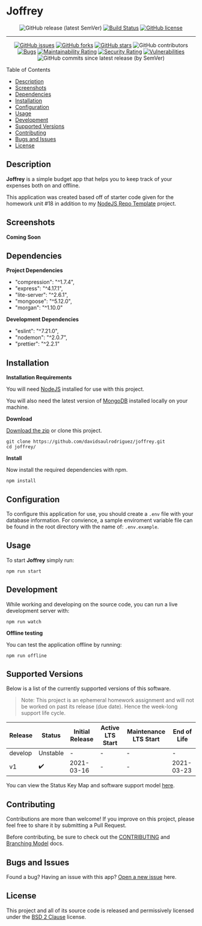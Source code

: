 # Joffrey

<span align="center">

![GitHub release (latest SemVer)](https://img.shields.io/github/v/release/davidsaulrodriguez/joffrey)
[![Build Status](https://travis-ci.com/davidsaulrodriguez/joffrey.svg?branch=main)](https://travis-ci.com/davidsaulrodriguez/joffrey)
[![GitHub license](https://img.shields.io/github/license/davidsaulrodriguez/joffrey)](https://github.com/davidsaulrodriguez/joffrey)

---

[![GitHub issues](https://img.shields.io/github/issues/davidsaulrodriguez/joffrey)](https://github.com/davidsaulrodriguez/joffrey/issues)
[![GitHub forks](https://img.shields.io/github/forks/davidsaulrodriguez/joffrey)](https://github.com/davidsaulrodriguez/joffrey/network)
[![GitHub stars](https://img.shields.io/github/stars/davidsaulrodriguez/joffrey)](https://github.com/davidsaulrodriguez/joffrey/stargazers)
![GitHub contributors](https://img.shields.io/github/contributors/davidsaulrodriguez/joffrey)
[![Bugs](https://sonarcloud.io/api/project_badges/measure?project=davidsaulrodriguez_joffrey&metric=bugs)](https://sonarcloud.io/dashboard?id=davidsaulrodriguez_joffrey)
[![Maintainability Rating](https://sonarcloud.io/api/project_badges/measure?project=davidsaulrodriguez_joffrey&metric=sqale_rating)](https://sonarcloud.io/dashboard?id=davidsaulrodriguez_joffrey)
[![Security Rating](https://sonarcloud.io/api/project_badges/measure?project=davidsaulrodriguez_joffrey&metric=security_rating)](https://sonarcloud.io/dashboard?id=davidsaulrodriguez_joffrey)
[![Vulnerabilities](https://sonarcloud.io/api/project_badges/measure?project=davidsaulrodriguez_joffrey&metric=vulnerabilities)](https://sonarcloud.io/dashboard?id=davidsaulrodriguez_joffrey)
![GitHub commits since latest release (by SemVer)](https://img.shields.io/github/commits-since/davidsaulrodriguez/joffrey/latest/main)

</span>

Table of Contents

- [Description](#description)
- [Screenshots](#screenshots)
- [Dependencies](#dependdencies)
- [Installation](#installation)
- [Configuration](#configuration)
- [Usage](#usage)
- [Development](#development)
- [Supported Versions](#supported-versions)
- [Contributing](#contributing)
- [Bugs and Issues](#bugs-and-issues)
- [License](#license)

## Description

**Joffrey** is a simple budget app that helps you to keep track of your expenses both on and offline.

This application was created based off of starter code given for the homework unit #18 in addition to my [NodeJS Repo Template][noderepotemp] project.

## Screenshots

**Coming Soon**

## Dependencies

**Project Dependencies**

- "compression": "^1.7.4",
- "express": "^4.17.1",
- "lite-server": "^2.6.1",
- "mongoose": "^5.12.0",
- "morgan": "^1.10.0"

**Development Dependencies**

- "eslint": "^7.21.0",
- "nodemon": "^2.0.7",
- "prettier": "^2.2.1"

## Installation

**Installation Requirements**

You will need [NodeJS][nodejs] installed for use with this project.

You will also need the latest version of [MongoDB][mongodb] installed locally on your machine.

**Download**

[Download the zip][archive] or clone this project.

```shell
git clone https://github.com/davidsaulrodriguez/joffrey.git
cd joffrey/
```

**Install**

Now install the required dependencies with npm.

```shell
npm install
```

## Configuration

To configure this application for use, you should create a `.env` file with your database information. For convience, a sample enviroment variable file can be found in the root directory with the name of: `.env.example`.

## Usage

To start **Joffrey** simply run:

```shell
npm run start
```

## Development

While working and developing on the source code, you can run a live development server with:

```shell
npm run watch
```

**Offline testing**

You can test the application offline by running:

```shell
npm run offline
```

## Supported Versions

Below is a list of the currently supported versions of this software.

> Note: This project is an ephemeral homework assignment and will not be worked on past its release (due date). Hence the week-long support life cycle.

| Release | Status             | Initial Release | Active LTS Start | Maintenance LTS Start | End of Life |
| ------- | ------------------ | --------------- | ---------------- | --------------------- | ----------- |
| develop | Unstable           | -               | -                | -                     | -           |
| v1      | :heavy_check_mark: | 2021-03-16      | -                | -                     | 2021-03-23  |

You can view the Status Key Map and software support model [here][support].

## Contributing

Contributions are more than welcome! If you improve on this project, please feel free to share it by submitting a Pull Request.

Before contributing, be sure to check out the [CONTRIBUTING][contrib] and [Branching Model][branching] docs.

## Bugs and Issues

Found a bug? Having an issue with this app? [Open a new issue][issues] here.

## License

This project and all of its source code is released and permissively licensed under the [BSD 2 Clause][license] license.

[archive]: https://github.com/davidsaulrodriguez/joffrey/archive/main.zip
[mongodb]: https://www.mongodb.com/try/download/community
[nodejs]: https://nodejs.com
[support]: ./SLC.md
[contrib]: ./CONTRIBUTING.md
[branching]: ./docs/Branching_Model.md
[issues]: https://github.com/davidsaulrodriguez/joffrey/issues/new/choose
[license]: ./LICENSE
[noderepotemp]: https://github.com/davidsaulrodriguez/nodejs-repo-template
